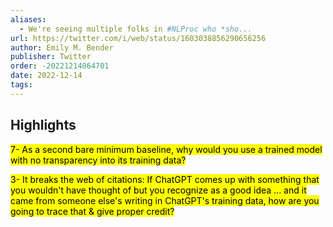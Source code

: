 ```yaml
---
aliases:
  - We're seeing multiple folks in #NLProc who *sho...
url: https://twitter.com/i/web/status/1603038856290656256
author: Emily M. Bender
publisher: Twitter
order: -20221214064701
date: 2022-12-14
tags:
---
```


## Highlights
<mark>7- As a second bare minimum baseline, why would you use a trained model with no transparency into its training data?</mark>

<mark>3- It breaks the web of citations: If ChatGPT comes up with something that you wouldn't have thought of but you recognize as a good idea ... and it came from someone else's writing in ChatGPT's training data, how are you going to trace that & give proper credit?</mark>


